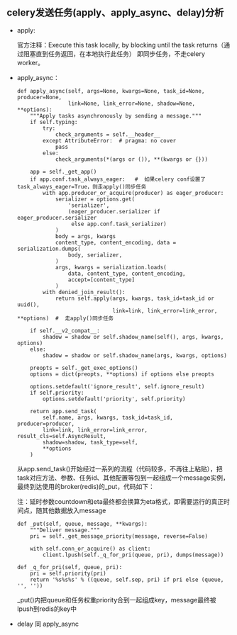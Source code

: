 ## celery发送任务(apply、apply_async、delay)分析
- apply: 
   
    官方注释：Execute this task locally, by blocking until the task returns（通过阻塞直到任务返回，在本地执行此任务）
    即同步任务，不走celery worker。

- apply_async：
  ```angular2
  def apply_async(self, args=None, kwargs=None, task_id=None, producer=None,
                  link=None, link_error=None, shadow=None, **options):
      """Apply tasks asynchronously by sending a message."""
      if self.typing:
          try:
              check_arguments = self.__header__
          except AttributeError:  # pragma: no cover
              pass
          else:
              check_arguments(*(args or ()), **(kwargs or {}))

      app = self._get_app()
      if app.conf.task_always_eager:   #  如果celery conf设置了task_always_eager=True，则走apply()同步任务
          with app.producer_or_acquire(producer) as eager_producer:
              serializer = options.get(
                  'serializer',
                  (eager_producer.serializer if eager_producer.serializer
                   else app.conf.task_serializer)
              )
              body = args, kwargs
              content_type, content_encoding, data = serialization.dumps(
                  body, serializer,
              )
              args, kwargs = serialization.loads(
                  data, content_type, content_encoding,
                  accept=[content_type]
              )
          with denied_join_result():
              return self.apply(args, kwargs, task_id=task_id or uuid(),
                                link=link, link_error=link_error, **options)  #  走apply()同步任务

      if self.__v2_compat__:
          shadow = shadow or self.shadow_name(self(), args, kwargs, options)
      else:
          shadow = shadow or self.shadow_name(args, kwargs, options)

      preopts = self._get_exec_options()
      options = dict(preopts, **options) if options else preopts

      options.setdefault('ignore_result', self.ignore_result)
      if self.priority:
          options.setdefault('priority', self.priority)

      return app.send_task(
          self.name, args, kwargs, task_id=task_id, producer=producer,
          link=link, link_error=link_error, result_cls=self.AsyncResult,
          shadow=shadow, task_type=self,
          **options
      )
  ```
  从app.send_task()开始经过一系列的流程（代码较多，不再往上粘贴），把task对应方法、参数、任务id、其他配置等包到一起组成一个message实例，最终到达使用的broker(redis)的_put，代码如下：
  
  注：延时参数countdown和eta最终都会换算为eta格式，即需要运行的真正时间点，随其他数据放入message
  ```angular2
  def _put(self, queue, message, **kwargs):
      """Deliver message."""
      pri = self._get_message_priority(message, reverse=False)

      with self.conn_or_acquire() as client:
          client.lpush(self._q_for_pri(queue, pri), dumps(message))

  def _q_for_pri(self, queue, pri):
      pri = self.priority(pri)
      return '%s%s%s' % ((queue, self.sep, pri) if pri else (queue, '', ''))
  ```
  _put()内把queue和任务权重priority合到一起组成key，message最终被lpush到redis的key中
- delay 同 apply_async
